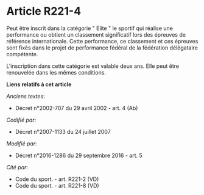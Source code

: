 # Article R221-4

Peut être inscrit dans la catégorie " Elite " le sportif qui réalise une performance ou obtient un classement significatif
lors des épreuves de référence internationale. Cette performance, ce classement et ces épreuves sont fixés dans le projet de
performance fédéral de la fédération délégataire compétente. 

L'inscription dans cette catégorie est valable deux ans. Elle peut être renouvelée dans les mêmes conditions.

**Liens relatifs à cet article**

_Anciens textes_:

  - Décret n°2002-707 du 29 avril 2002 - art. 4 (Ab)

_Codifié par_:

  - Décret n°2007-1133 du 24 juillet 2007

_Modifié par_:

  - Décret n°2016-1286 du 29 septembre 2016 - art. 5

_Cité par_:

  - Code du sport. - art. R221-2 (VD)
  - Code du sport. - art. R221-8 (VD)
